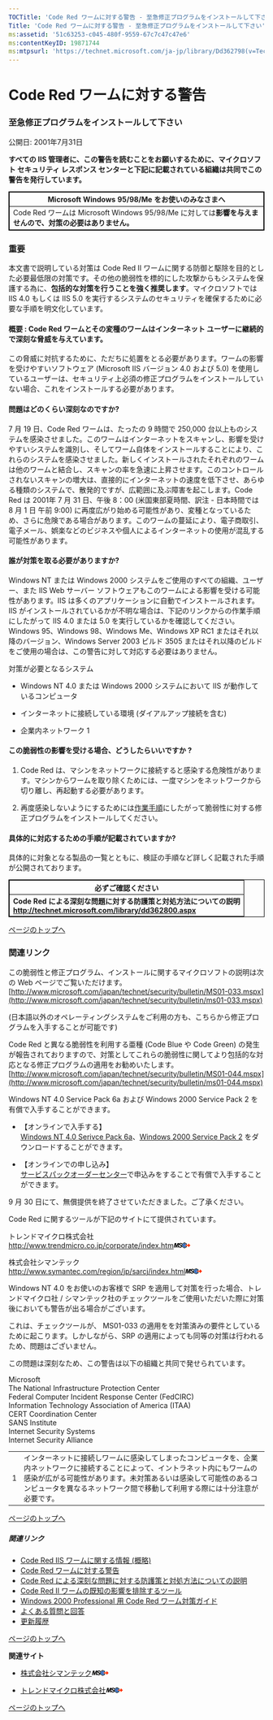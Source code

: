 ```yaml
---
TOCTitle: 'Code Red ワームに対する警告 ‐ 至急修正プログラムをインストールして下さい'
Title: 'Code Red ワームに対する警告 ‐ 至急修正プログラムをインストールして下さい'
ms:assetid: '51c63253-c045-480f-9559-67c7c47c47e6'
ms:contentKeyID: 19871744
ms:mtpsurl: 'https://technet.microsoft.com/ja-jp/library/Dd362798(v=TechNet.10)'
---
```


Code Red ワームに対する警告
===========================

### 至急修正プログラムをインストールして下さい

公開日: 2001年7月31日

**すべての IIS 管理者に、この警告を読むことをお願いするために、マイクロソフト セキュリティ レスポンス センターと下記に記載されている組織は共同でこの警告を発行しています。**

 
<table style="border:1px solid black;">
<colgroup>
<col width="100%" />
</colgroup>
<thead>
<tr class="header">
<th style="border:1px solid black;" >Microsoft Windows 95/98/Me をお使いのみなさまへ</th>
</tr>
</thead>
<tbody>
<tr class="odd">
<td style="border:1px solid black;">Code Red ワームは Microsoft Windows 95/98/Me に対しては<strong>影響を与えませんので、対策の必要はありません。</strong></td>
</tr>
</tbody>
</table>
  
### 重要
  
本文書で説明している対策は Code Red II ワームに関する防御と駆除を目的とした必要最低限の対策です。その他の脆弱性を標的にした攻撃からもシステムを保護する為に、**包括的な対策を行うことを強く推奨します**。マイクロソフトでは IIS 4.0 もしくは IIS 5.0 を実行するシステムのセキュリティを確保するために必要な手順を明文化しています。
  
#### 概要 : Code Red ワームとその変種のワームはインターネット ユーザーに継続的で深刻な脅威を与えています。
  
この脅威に対抗するために、ただちに処置をとる必要があります。ワームの影響を受けやすいソフトウェア (Microsoft IIS バージョン 4.0 および 5.0) を使用しているユーザーは、セキュリティ上必須の修正プログラムをインストールしていない場合、これをインストールする必要があります。
  
#### 問題はどのくらい深刻なのですか?
  
7 月 19 日、Code Red ワームは、たったの 9 時間で 250,000 台以上ものシステムを感染させました。このワームはインターネットをスキャンし、影響を受けやすいシステムを識別し、そしてワーム自体をインストールすることにより、これらのシステムを感染させました。新しくインストールされたそれぞれのワームは他のワームと結合し、スキャンの率を急速に上昇させます。このコントロールされないスキャンの増大は、直接的にインターネットの速度を低下させ、あらゆる種類のシステムで、散発的ですが、広範囲に及ぶ障害を起こします。Code Red は 2001年 7 月 31 日、午後 8：00 (米国東部夏時間、訳注 - 日本時間では 8 月 1 日 午前 9:00) に再度広がり始める可能性があり、変種となっているため、さらに危険である場合があります。このワームの蔓延により、電子商取引、電子メール、娯楽などのビジネスや個人によるインターネットの使用が混乱する可能性があります。
  
#### 誰が対策を取る必要がありますか?
  
Windows NT または Windows 2000 システムをご使用のすべての組織、ユーザー、また IIS Web サーバー ソフトウェアもこのワームによる影響を受ける可能性があります。IIS は多くのアプリケーションに自動でインストールされます。IIS がインストールされているかが不明な場合は、下記のリンクからの作業手順にしたがって IIS 4.0 または 5.0 を実行しているかを確認してください。Windows 95、Windows 98、Windows Me、Windows XP RC1 またはそれ以降のバージョン、Windows Server 2003 ビルド 3505 またはそれ以降のビルドをご使用の場合は、この警告に対して対応する必要はありません。
  
対策が必要となるシステム
  
-   Windows NT 4.0 または Windows 2000 システムにおいて IIS が動作しているコンピュータ
  
-   インターネットに接続している環境 (ダイアルアップ接続を含む)
  
-   企業内ネットワーク 1
  
#### この脆弱性の影響を受ける場合、どうしたらいいですか ?
  
1.  Code Red は、マシンをネットワークに接続すると感染する危険性があります。マシンからワームを取り除くためには、一度マシンをネットワークから切り離し、再起動する必要があります。
  
2.  再度感染しないようにするためには[作業手順](http://technet.microsoft.com/ja-jp/library/dd362800.aspx)にしたがって脆弱性に対する修正プログラムをインストールしてください。
  
#### 具体的に対応するための手順が記載されていますか?
  
具体的に対象となる製品の一覧とともに、検証の手順など詳しく記載された手順が公開されております。

 
<table style="border:1px solid black;">
<colgroup>
<col width="100%" />
</colgroup>
<thead>
<tr class="header">
<th style="border:1px solid black;" >必ずご確認ください</th>
</tr>
</thead>
<tbody>
<tr class="odd">
<td style="border:1px solid black;"><strong>Code Red による深刻な問題に対する防護策と対処方法についての説明</strong><br />
<a href="http://technet.microsoft.com/library/dd362800.aspx"><strong>http://technet.microsoft.com/library/dd362800.aspx</strong></a></td>
</tr>
</tbody>
</table>
 

[](#mainsection)[ページのトップへ](#mainsection)

### 関連リンク

この脆弱性と修正プログラム、インストールに関するマイクロソフトの説明は次の Web ページでご覧いただけます。  
[http://www.microsoft.com/japan/technet/security/bulletin/MS01-033.mspx](http://www.microsoft.com/japan/technet/security/bulletin/ms01-033.mspx)

(日本語以外のオペレーティングシステムをご利用の方も、こちらから修正プログラムを入手することが可能です)

Code Red と異なる脆弱性を利用する亜種 (Code Blue や Code Green) の発生が報告されておりますので、対策としてこれらの脆弱性に関してより包括的な対応となる修正プログラムの適用をお勧めいたします。  
[http://www.microsoft.com/japan/technet/security/bulletin/MS01-044.mspx](http://www.microsoft.com/japan/technet/security/bulletin/ms01-044.mspx)

Windows NT 4.0 Service Pack 6a および Windows 2000 Service Pack 2 を有償で入手することができます。

-   【オンラインで入手する】  
    [Windows NT 4.0 Serivce Pack 6a](http://www.microsoft.com/japan/ntserver/downloads/sp6a.mspx)、[Windows 2000 Service Pack 2](http://www.microsoft.com/japan/windows2000/downloads/) をダウンロードすることができます。

-   【オンラインでの申し込み】  
    [サービスパックオーダーセンター](http://www.microsoft.com/japan/products/shop/)で申込みをすることで有償で入手することができます。

9 月 30 日にて、無償提供を終了させていただきました。ご了承ください。

Code Red に関するツールが下記のサイトにて提供されています。

トレンドマイクロ株式会社  
<http://www.trendmicro.co.jp/corporate/index.htm>![](images/Dd362798.leave-ms(ja-jp,TechNet.10).gif)

株式会社シマンテック  
<http://www.symantec.com/region/jp/sarcj/index.html>![](images/Dd362798.leave-ms(ja-jp,TechNet.10).gif)

Windows NT 4.0 をお使いのお客様で SRP を適用して対策を行った場合、トレンドマイクロ社 / シマンテック社のチェックツールをご使用いただいた際に対策後においても警告が出る場合がございます。

これは、チェックツールが、 MS01-033 の適用をを対策済みの要件としているために起こります。しかしながら、SRP の適用によっても同等の対策は行われるため、問題はございません。

この問題は深刻なため、この警告は以下の組織と共同で発せられています。

Microsoft  
The National Infrastructure Protection Center  
Federal Computer Incident Response Center (FedCIRC)  
Information Technology Association of America (ITAA)  
CERT Coordination Center  
SANS Institute  
Internet Security Systems  
Internet Security Alliance

|     |                                                                                                                                                                                                                                                                                    |
|-----|------------------------------------------------------------------------------------------------------------------------------------------------------------------------------------------------------------------------------------------------------------------------------------|
| 1   | インターネットに接続しワームに感染してしまったコンピュータを、企業内ネットワークに接続することによって、イントラネット内にもワームの感染が広がる可能性があります。未対策あるいは感染して可能性のあるコンピュータを異なるネットワーク間で移動して利用する際には十分注意が必要です。 |

[](#mainsection)[ページのトップへ](#mainsection)

##### 関連リンク

-   [Code Red IIS ワームに関する情報 (概略)](https://technet.microsoft.com/ja-jp/library/6f2181fc-63dc-47ba-bef8-274dcf46e2f5(v=TechNet.10))
-   [Code Red ワームに対する警告](https://technet.microsoft.com/ja-jp/library/51c63253-c045-480f-9559-67c7c47c47e6(v=TechNet.10))
-   [Code Red による深刻な問題に対する防護策と対処方法についての説明](https://technet.microsoft.com/ja-jp/library/d4170d68-6db8-48b1-bbf1-624ff15ff143(v=TechNet.10))
-   [Code Red II ワームの既知の影響を排除するツール](https://technet.microsoft.com/ja-jp/library/703ec83e-ddb5-4632-b70c-65557bf014fe(v=TechNet.10))
-   [Windows 2000 Professional 用 Code Red ワーム対策ガイド](https://technet.microsoft.com/ja-jp/library/965ef673-a989-486b-af44-4dcfe294127d(v=TechNet.10))
-   [よくある質問と回答](https://technet.microsoft.com/ja-jp/library/1ce261cd-67cb-452a-ad50-83018ed6072b(v=TechNet.10))
-   [更新履歴](https://technet.microsoft.com/ja-jp/library/d0803687-3916-46c2-a9e2-47183f757099(v=TechNet.10))

[](#mainsection)[ページのトップへ](#mainsection)

**関連サイト**

-   [株式会社シマンテック](http://www.symantec.com/ja/jp/security_response/writeup.jsp?docid=2001-071911-5755-99)![](images/Dd362798.leave-ms(ja-jp,TechNet.10).gif)

-   [トレンドマイクロ株式会社](http://www.trendmicro.co.jp/esolution/solutiondetail.asp?solutionid=3057)![](images/Dd362798.leave-ms(ja-jp,TechNet.10).gif)

[](#mainsection)[ページのトップへ](#mainsection)
